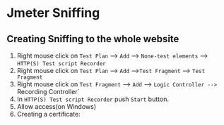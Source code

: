 # Jmeter Sniffing
## Creating Sniffing to the whole website
1. Right mouse click on `Test Plan` --> `Add` --> `None-test elements` --> `HTTP(S) Test script Recorder` 
2. Right mouse click on `Test Plan` --> `Add` -->`Test Fragment` --> `Test Fragment`
3. Right mouse click on `Test Fragment` --> `Add` --> `Logic Controller --> `Recording Controller`
4. In  `HTTP(S) Test script Recorder` push `Start` button.
5. Allow access(on Windows)
6. Creating a certificate:
